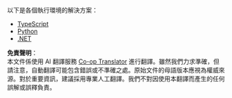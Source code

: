 <!--
CO_OP_TRANSLATOR_METADATA:
{
  "original_hash": "c91321a11935b0f2b67dfc57c88036ca",
  "translation_date": "2025-07-13T20:04:47+00:00",
  "source_file": "03-GettingStarted/05-sse-server/solution/README.md",
  "language_code": "tw"
}
-->
以下是各個執行環境的解決方案：

- [TypeScript](../../../../../03-GettingStarted/05-sse-server/solution/typescript/app.ts)
- [Python](./python/README.md)
- [.NET](./dotnet/README.md)

**免責聲明**：  
本文件係使用 AI 翻譯服務 [Co-op Translator](https://github.com/Azure/co-op-translator) 進行翻譯。雖然我們力求準確，但請注意，自動翻譯可能包含錯誤或不準確之處。原始文件的母語版本應視為權威來源。對於重要資訊，建議採用專業人工翻譯。我們不對因使用本翻譯而產生的任何誤解或誤釋負責。